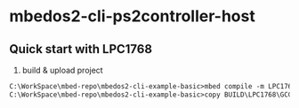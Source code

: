 # mbedos2-cli-ps2controller-host

## Quick start with LPC1768

1. build & upload project
```txt
C:\WorkSpace\mbed-repo\mbedos2-cli-example-basic>mbed compile -m LPC1768 -t GCC_ARM
C:\WorkSpace\mbed-repo\mbedos2-cli-example-basic>copy BUILD\LPC1768\GCC_ARM\mbedos2-cli-ps2controller-host D:\
```
